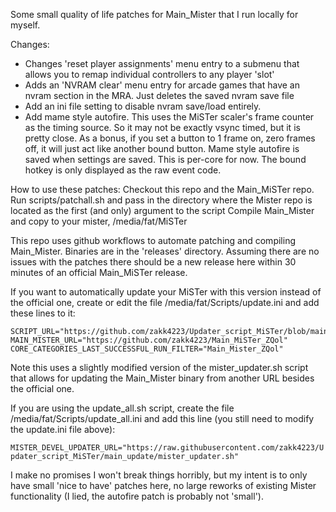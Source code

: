 Some small quality of life patches for Main_Mister that I run locally for myself.

Changes:
* Changes 'reset player assignments' menu entry to a submenu that allows you to remap individual controllers to any player 'slot'
* Adds an 'NVRAM clear' menu entry for arcade games that have an nvram section in the MRA. Just deletes the saved nvram save file
* Add an ini file setting to disable nvram save/load entirely.
* Add mame style autofire. This uses the MiSTer scaler's frame counter as the timing source. So it may not be exactly vsync timed, but it is pretty close. As a bonus, if you set a button to 1 frame on, zero frames off, it will just act like another bound button.
  Mame style autofire is saved when settings are saved. This is per-core for now. The bound hotkey is only displayed as the raw event code.

How to use these patches:
Checkout this repo and the Main_MiSTer repo. Run scripts/patchall.sh and pass in the directory where the Mister repo is located as the first (and only) argument to the script
Compile Main_Mister and copy to your mister, /media/fat/MiSTer

This repo uses github workflows to automate patching and compiling Main_Mister. Binaries are in the 'releases' directory. Assuming there are no issues with the patches there should be a new release here within 30 minutes of an official Main_MiSTer release.

If you want to automatically update your MiSTer with this version instead of the official one, create or edit the file /media/fat/Scripts/update.ini and add these lines to it:
```
SCRIPT_URL="https://github.com/zakk4223/Updater_script_MiSTer/blob/main_update/mister_updater.sh"
MAIN_MISTER_URL="https://github.com/zakk4223/Main_MiSTer_ZQol"
CORE_CATEGORIES_LAST_SUCCESSFUL_RUN_FILTER="Main_Mister_ZQol"
```
Note this uses a slightly modified version of the mister_updater.sh script that allows for updating the Main_Mister binary from another URL besides the official one.

If you are using the update_all.sh script, create the file /media/fat/Scripts/update_all.ini and add this line (you still need to modify the update.ini file above):

```MISTER_DEVEL_UPDATER_URL="https://raw.githubusercontent.com/zakk4223/Updater_script_MiSTer/main_update/mister_updater.sh"```

I make no promises I won't break things horribly, but my intent is to only have small 'nice to have' patches here, no large reworks of existing Mister functionality (I lied, the autofire patch is probably not 'small').


